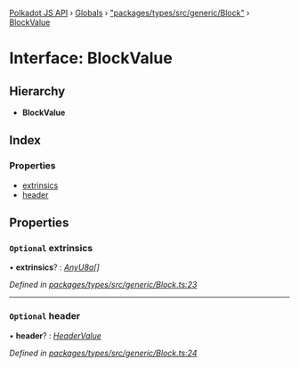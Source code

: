 [Polkadot JS API](../README.md) › [Globals](../globals.md) › ["packages/types/src/generic/Block"](../modules/_packages_types_src_generic_block_.md) › [BlockValue](_packages_types_src_generic_block_.blockvalue.md)

# Interface: BlockValue

## Hierarchy

* **BlockValue**

## Index

### Properties

* [extrinsics](_packages_types_src_generic_block_.blockvalue.md#optional-extrinsics)
* [header](_packages_types_src_generic_block_.blockvalue.md#optional-header)

## Properties

### `Optional` extrinsics

• **extrinsics**? : *[AnyU8a](../modules/_packages_types_src_types_helpers_.md#anyu8a)[]*

*Defined in [packages/types/src/generic/Block.ts:23](https://github.com/polkadot-js/api/blob/0a0aa742b/packages/types/src/generic/Block.ts#L23)*

___

### `Optional` header

• **header**? : *[HeaderValue](_packages_types_src_generic_block_.headervalue.md)*

*Defined in [packages/types/src/generic/Block.ts:24](https://github.com/polkadot-js/api/blob/0a0aa742b/packages/types/src/generic/Block.ts#L24)*
